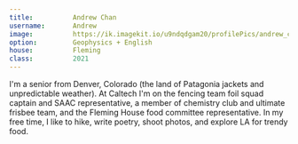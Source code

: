 ```yaml
---
title:          Andrew Chan
username:       Andrew
image:          https://ik.imagekit.io/u9ndqdgam20/profilePics/andrew_chan.jpg
option:         Geophysics + English
house:          Fleming
class:          2021
---
```


I'm a senior from Denver, Colorado (the land of Patagonia jackets and unpredictable weather). At Caltech I'm on the fencing team foil squad captain and SAAC representative, a member of chemistry club and ultimate frisbee team, and the Fleming House food committee representative. In my free time, I like to hike, write poetry, shoot photos, and explore LA for trendy food.
